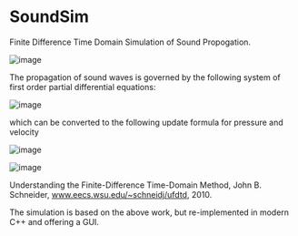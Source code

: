 # SoundSim

Finite Difference Time Domain Simulation of Sound Propogation.

![image](https://user-images.githubusercontent.com/2046227/199831661-0dcc6917-b89f-452a-8ba3-a0dd3fb5cbc5.png)

The propagation of sound waves is governed by the following system of first order partial differential
equations:

![image](https://user-images.githubusercontent.com/2046227/196517720-22b888f3-21b4-4761-bb5d-7346c2e97728.png)

which can be converted to the following update formula for pressure and velocity

![image](https://user-images.githubusercontent.com/2046227/196518566-7f98a14e-20f6-4ee6-972e-c9dea9083192.png)


![image](https://user-images.githubusercontent.com/2046227/196518987-9fb5ef3e-dcad-49c4-9082-6f6186d7769e.png)


Understanding the Finite-Difference Time-Domain Method, John B. Schneider, www.eecs.wsu.edu/~schneidj/ufdtd, 2010.

The simulation is based on the above work, but re-implemented in modern C++ and offering a GUI.
